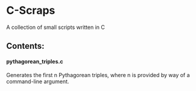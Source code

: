 # C-Scraps

A collection of small scripts written in C

## Contents: 
#### pythagorean_triples.c

Generates the first n Pythagorean triples, where n is provided by way of a command-line argument.
